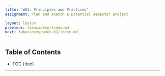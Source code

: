 ```yaml
---
title: 'W01: Principles and Practices'
assignment: Plan and sketch a potential semester project

layout: lesson
previous: fabacademy/index.md
next: fabacademy/week-02/index.md
---
```


## Table of Contents

* TOC
{:toc}

---


